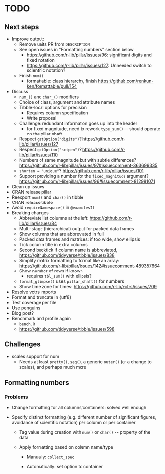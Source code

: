 # TODO

## Next steps

- Improve output:
    - Remove units PR from `DESCRIPTION`
    - See open issues in "Formatting numbers" section below
        - <https://github.com/r-lib/pillar/issues/96>: significant digits and fixed notation
        - <https://github.com/r-lib/pillar/issues/127>: Unneeded switch to scientific notation?
    - Finish `num()`
        - formattable: class hierarchy, finish <https://github.com/renkun-ken/formattable/pull/154>
- Discuss
    - `num_()` and `char_()` modifiers
    - Choice of class, argument and attribute names
    - Tibble-local options for precision
        - Requires column specification
        - Write proposal
    - Challenge: redundant information goes up into the header
        - for fixed magnitude, need to rework `type_sum()` -- should operate on the pillar shaft
    - Respect `getOption("digits")`? <https://github.com/r-lib/pillar/issues/127>
    - Respect `getOption("scipen")`? <https://github.com/r-lib/pillar/issues/110>
    - Numbers of same magnitude but with subtle differences? <https://github.com/r-lib/pillar/issues/97#issuecomment-363699335>
    - `shorten = "unique"`? <https://github.com/r-lib/pillar/issues/101>
    - Support providing a number for the `fixed_magnitude` argument? <https://github.com/r-lib/pillar/issues/96#issuecomment-812981071>
- Clean up issues
- CRAN release pillar
- Reexport `num()` and `char()` in tibble
- CRAN release tibble
- Avoid `requireNamespace()` in `@examplesIf`
- Breaking changes
    - Abbreviate list columns at the left: <https://github.com/r-lib/pillar/issues/84>
    - Multi-stage (hierarchical) output for packed data frames
    - Show columns that are abbreviated in full
    - Packed data frames and matrices: if too wide, show ellipsis
    - Tick column title in extra columns
    - Second backtick if column name is abbreviated, <https://github.com/tidyverse/tibble/issues/838>
    - Simplify matrix formatting to format like an array: <https://github.com/r-lib/pillar/issues/142#issuecomment-489357664>
    - Show number of rows if known
        - requires `tbl_sum()` with ellipsis?
    - `format_glimpse()` uses `pillar_shaft()` for numbers
    - Show time zone for times: <https://github.com/r-lib/vctrs/issues/709>
- Resolve vctrs imports
- Format and truncate in {utf8}
- Test coverage per file
- Use penguins
- Blog post?
- Benchmark and profile again
    - `bench.R`
    - <https://github.com/tidyverse/tibble/issues/598>

## Challenges

- scales support for num
    - Needs at least `pretty()`, `seq()`, a generic `outer()` (or a change to scales), and perhaps much more


## Formatting numbers

### Problems

- Change formatting for all columns/containers: solved well enough

- Specify distinct formatting (e.g. different number of significant figures, avoidance of scientific notation) per column or per container

    - Tag value during creation with `num()` or `char()` -- property of the data

    - Apply formatting based on column name/type

        - Manually: `collect_spec`

        - Automatically: set option to container
